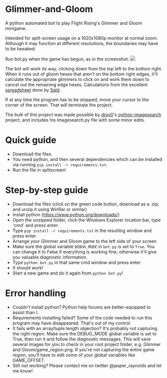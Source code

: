 # Glimmer-and-Gloom
A python automated bot to play Flight Rising's Glimmer and Gloom minigame.

Intended for split-screen usage on a 1920x1080p monitor at normal zoom. Although it may function at different resolutions, the boundaries may have to be tweaked.

Run bot.py when the game has begun, as in the screenshot:
<img src="https://i.imgur.com/4VFS5As.jpg">

The bot will work its way, clicking down from the top left to the bottom right. When it runs out of gloom hexes that aren't on the bottom right edges, it'll calculate the appropriate glimmers to click on and work them down to cancel out the remaining edge hexes. Calculations from the excellent <a href="https://docs.google.com/spreadsheets/d/1zrLIjer2FKmknXpyopCSEfVDdEP5rgxWsTOBVFkW8lQ/edit#gid=0">spreadsheet</a> done by <a href="https://flightrising.com/main.php?p=lair&tab=userpage&id=186567">Sqld</a>.

If at any time the program has to be stopped, move your cursor to the corner of the screen. That will terminate the project.

The bulk of this project was made possible by <a href="https://github.com/drov0">drov0</a>'s <a href="https://github.com/drov0/python-imagesearch">python-imagesearch</a> project, and includes his imagesearch.py file with some minor edits. 

# Quick guide
- Download the files.
- You need python, and then several dependencies which can be installed via running `pip install -r requirements.txt`.
- Run the file in splitscreen!

# Step-by-step guide
- Download the files (click on the green code button, download as a .zip, and unzip it using WinRar or similar)
- Install python (https://www.python.org/downloads/)
- Open the unzipped folder, click the Windows Explorer location bar, type 'cmd' and press enter
- Type `pip install -r requirements.txt` in the resulting window and press enter
- Arrange your Glimmer and Gloom game to the left side of your screen
- Make sure the global variable `DEBUG_MODE` in `bot.py` is set to `True`. You can change it to False if everything is working fine; otherwise it'll give you valuable diagnostic information.
- Type `python bot.py` in that same cmd window and press enter
- It should work!
- Start a new game and do it again from `python bot.py`!

# Error handling
- Couldn't install python? Python help forums are better-equipped to assist than I.
- Requirements installing failed? Some of the code needed to run this program may have disappeared. That's out of my control.
- It fails with an array/tuple length objection? It's probably not capturing the right region. Make sure the DEBUG_MODE global variable is set to True, then run it and follow the diagnostic messages. This will save several images for you to check in your root project folder, e.g. Glimmer and Gloom/game_region.png. If you're not capturing the entire game region, you'll have to edit some of your global variables like GAME_OFFSET.
- Still not working? Please contact me on twitter @jasper_raynolds and let me know!
